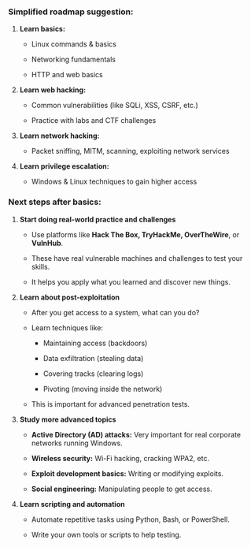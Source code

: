 ### Simplified roadmap suggestion:

1. **Learn basics:**
    
    - Linux commands & basics
        
    - Networking fundamentals
        
    - HTTP and web basics
        
2. **Learn web hacking:**
    
    - Common vulnerabilities (like SQLi, XSS, CSRF, etc.)
        
    - Practice with labs and CTF challenges
        
3. **Learn network hacking:**
    
    - Packet sniffing, MITM, scanning, exploiting network services
        
4. **Learn privilege escalation:**
    
    - Windows & Linux techniques to gain higher access

### Next steps after basics:

1. **Start doing real-world practice and challenges**
    
    - Use platforms like **Hack The Box, TryHackMe, OverTheWire**, or **VulnHub**.
        
    - These have real vulnerable machines and challenges to test your skills.
        
    - It helps you apply what you learned and discover new things.
        
2. **Learn about post-exploitation**
    
    - After you get access to a system, what can you do?
        
    - Learn techniques like:
        
        - Maintaining access (backdoors)
            
        - Data exfiltration (stealing data)
            
        - Covering tracks (clearing logs)
            
        - Pivoting (moving inside the network)
            
    - This is important for advanced penetration tests.
        
3. **Study more advanced topics**
    
    - **Active Directory (AD) attacks:** Very important for real corporate networks running Windows.
        
    - **Wireless security:** Wi-Fi hacking, cracking WPA2, etc.
        
    - **Exploit development basics:** Writing or modifying exploits.
        
    - **Social engineering:** Manipulating people to get access.
        
4. **Learn scripting and automation**
    
    - Automate repetitive tasks using Python, Bash, or PowerShell.
        
    - Write your own tools or scripts to help testing.